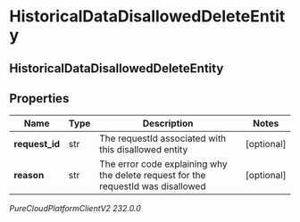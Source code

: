 # HistoricalDataDisallowedDeleteEntity

## HistoricalDataDisallowedDeleteEntity

## Properties

|Name | Type | Description | Notes|
|------------ | ------------- | ------------- | -------------|
| **request_id** | str | The requestId associated with this disallowed entity | [optional] |
| **reason** | str | The error code explaining why the delete request for the requestId was disallowed | [optional] |



_PureCloudPlatformClientV2 232.0.0_
